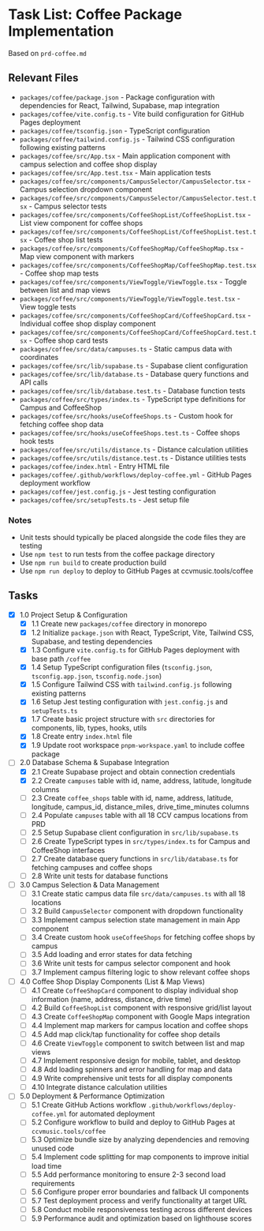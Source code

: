# Task List: Coffee Package Implementation

Based on `prd-coffee.md`

## Relevant Files

* `packages/coffee/package.json` - Package configuration with dependencies for React, Tailwind, Supabase, map integration
* `packages/coffee/vite.config.ts` - Vite build configuration for GitHub Pages deployment
* `packages/coffee/tsconfig.json` - TypeScript configuration
* `packages/coffee/tailwind.config.js` - Tailwind CSS configuration following existing patterns
* `packages/coffee/src/App.tsx` - Main application component with campus selection and coffee shop display
* `packages/coffee/src/App.test.tsx` - Main application tests
* `packages/coffee/src/components/CampusSelector/CampusSelector.tsx` - Campus selection dropdown component
* `packages/coffee/src/components/CampusSelector/CampusSelector.test.tsx` - Campus selector tests
* `packages/coffee/src/components/CoffeeShopList/CoffeeShopList.tsx` - List view component for coffee shops
* `packages/coffee/src/components/CoffeeShopList/CoffeeShopList.test.tsx` - Coffee shop list tests
* `packages/coffee/src/components/CoffeeShopMap/CoffeeShopMap.tsx` - Map view component with markers
* `packages/coffee/src/components/CoffeeShopMap/CoffeeShopMap.test.tsx` - Coffee shop map tests
* `packages/coffee/src/components/ViewToggle/ViewToggle.tsx` - Toggle between list and map views
* `packages/coffee/src/components/ViewToggle/ViewToggle.test.tsx` - View toggle tests
* `packages/coffee/src/components/CoffeeShopCard/CoffeeShopCard.tsx` - Individual coffee shop display component
* `packages/coffee/src/components/CoffeeShopCard/CoffeeShopCard.test.tsx` - Coffee shop card tests
* `packages/coffee/src/data/campuses.ts` - Static campus data with coordinates
* `packages/coffee/src/lib/supabase.ts` - Supabase client configuration
* `packages/coffee/src/lib/database.ts` - Database query functions and API calls
* `packages/coffee/src/lib/database.test.ts` - Database function tests
* `packages/coffee/src/types/index.ts` - TypeScript type definitions for Campus and CoffeeShop
* `packages/coffee/src/hooks/useCoffeeShops.ts` - Custom hook for fetching coffee shop data
* `packages/coffee/src/hooks/useCoffeeShops.test.ts` - Coffee shops hook tests
* `packages/coffee/src/utils/distance.ts` - Distance calculation utilities
* `packages/coffee/src/utils/distance.test.ts` - Distance utilities tests
* `packages/coffee/index.html` - Entry HTML file
* `packages/coffee/.github/workflows/deploy-coffee.yml` - GitHub Pages deployment workflow
* `packages/coffee/jest.config.js` - Jest testing configuration
* `packages/coffee/src/setupTests.ts` - Jest setup file

### Notes

* Unit tests should typically be placed alongside the code files they are testing
* Use `npm test` to run tests from the coffee package directory
* Use `npm run build` to create production build
* Use `npm run deploy` to deploy to GitHub Pages at ccvmusic.tools/coffee

## Tasks

* [x] 1.0 Project Setup & Configuration
  + [x] 1.1 Create new `packages/coffee` directory in monorepo
  + [x] 1.2 Initialize `package.json` with React, TypeScript, Vite, Tailwind CSS, Supabase, and testing dependencies
  + [x] 1.3 Configure `vite.config.ts` for GitHub Pages deployment with base path `/coffee`
  + [x] 1.4 Setup TypeScript configuration files (`tsconfig.json`,                                      `tsconfig.app.json`,                                      `tsconfig.node.json`)
  + [x] 1.5 Configure Tailwind CSS with `tailwind.config.js` following existing patterns
  + [x] 1.6 Setup Jest testing configuration with `jest.config.js` and `setupTests.ts`
  + [x] 1.7 Create basic project structure with `src` directories for components, lib, types, hooks, utils
  + [x] 1.8 Create entry `index.html` file
  + [x] 1.9 Update root workspace `pnpm-workspace.yaml` to include coffee package

* [ ] 2.0 Database Schema & Supabase Integration
  + [x] 2.1 Create Supabase project and obtain connection credentials
  + [x] 2.2 Create `campuses` table with id, name, address, latitude, longitude columns
  + [ ] 2.3 Create `coffee_shops` table with id, name, address, latitude, longitude, campus_id, distance_miles, drive_time_minutes columns
  + [ ] 2.4 Populate `campuses` table with all 18 CCV campus locations from PRD
  + [ ] 2.5 Setup Supabase client configuration in `src/lib/supabase.ts`
  + [ ] 2.6 Create TypeScript types in `src/types/index.ts` for Campus and CoffeeShop interfaces
  + [ ] 2.7 Create database query functions in `src/lib/database.ts` for fetching campuses and coffee shops
  + [ ] 2.8 Write unit tests for database functions

* [ ] 3.0 Campus Selection & Data Management
  + [ ] 3.1 Create static campus data file `src/data/campuses.ts` with all 18 locations
  + [ ] 3.2 Build `CampusSelector` component with dropdown functionality
  + [ ] 3.3 Implement campus selection state management in main App component
  + [ ] 3.4 Create custom hook `useCoffeeShops` for fetching coffee shops by campus
  + [ ] 3.5 Add loading and error states for data fetching
  + [ ] 3.6 Write unit tests for campus selector component and hook
  + [ ] 3.7 Implement campus filtering logic to show relevant coffee shops

* [ ] 4.0 Coffee Shop Display Components (List & Map Views)
  + [ ] 4.1 Create `CoffeeShopCard` component to display individual shop information (name, address, distance, drive time)
  + [ ] 4.2 Build `CoffeeShopList` component with responsive grid/list layout
  + [ ] 4.3 Create `CoffeeShopMap` component with Google Maps integration
  + [ ] 4.4 Implement map markers for campus location and coffee shops
  + [ ] 4.5 Add map click/tap functionality for coffee shop details
  + [ ] 4.6 Create `ViewToggle` component to switch between list and map views
  + [ ] 4.7 Implement responsive design for mobile, tablet, and desktop
  + [ ] 4.8 Add loading spinners and error handling for map and data
  + [ ] 4.9 Write comprehensive unit tests for all display components
  + [ ] 4.10 Integrate distance calculation utilities

* [ ] 5.0 Deployment & Performance Optimization
  + [ ] 5.1 Create GitHub Actions workflow `.github/workflows/deploy-coffee.yml` for automated deployment
  + [ ] 5.2 Configure workflow to build and deploy to GitHub Pages at `ccvmusic.tools/coffee`
  + [ ] 5.3 Optimize bundle size by analyzing dependencies and removing unused code
  + [ ] 5.4 Implement code splitting for map components to improve initial load time
  + [ ] 5.5 Add performance monitoring to ensure 2-3 second load requirements
  + [ ] 5.6 Configure proper error boundaries and fallback UI components
  + [ ] 5.7 Test deployment process and verify functionality at target URL
  + [ ] 5.8 Conduct mobile responsiveness testing across different devices
  + [ ] 5.9 Performance audit and optimization based on lighthouse scores

